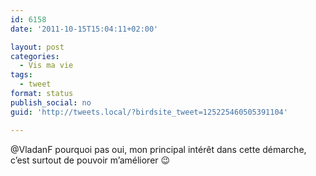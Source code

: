 ```yaml
---
id: 6158
date: '2011-10-15T15:04:11+02:00'

layout: post
categories:
  - Vis ma vie
tags:
  - tweet
format: status
publish_social: no
guid: 'http://tweets.local/?birdsite_tweet=125225460505391104'

---
```


@VladanF pourquoi pas oui, mon principal intérêt dans cette démarche, c’est surtout de pouvoir m’améliorer 😉